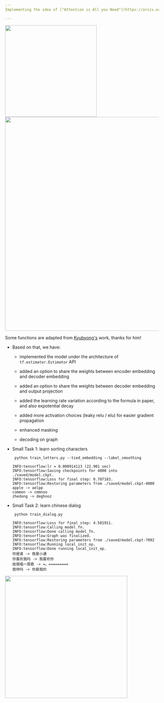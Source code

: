 ```yaml
---
Implementing the idea of ["Attention is All you Need"](https://arxiv.org/abs/1706.03762)

---
```


<img src="https://github.com/zhedongzheng/finch/blob/master/assets/transformer.png" width="300">

<img src="https://github.com/zhedongzheng/finch/blob/master/assets/multihead_attn.png" width='700'>

Some functions are adapted from [Kyubyong's](https://github.com/Kyubyong/transformer) work, thanks for him!

* Based on that, we have:
    * implemented the model under the architecture of ```tf.estimator.Estimator``` API

    * added an option to share the weights between encoder embedding and decoder embedding

    * added an option to share the weights between decoder embedding and output projection

    * added the learning rate variation according to the formula in paper, and also expotential decay

    * added more activation choices (leaky relu / elu) for easier gradient propagation

    * enhanced masking

    * decoding on graph

* Small Task 1: learn sorting characters

    ```  python train_letters.py --tied_embedding --label_smoothing ```
        
    ```
    INFO:tensorflow:lr = 0.000914113 (22.901 sec)
    INFO:tensorflow:Saving checkpoints for 4000 into ./saved/model.ckpt.
    INFO:tensorflow:Loss for final step: 0.707183.
    INFO:tensorflow:Restoring parameters from ./saved/model.ckpt-4000
    apple -> aelpp
    common -> cmmnoo
    zhedong -> deghnoz
    ```

* Small Task 2: learn chinese dialog

    ``` python train_dialog.py```
    
    ```
    INFO:tensorflow:Loss for final step: 4.581911.
    INFO:tensorflow:Calling model_fn.
    INFO:tensorflow:Done calling model_fn.
    INFO:tensorflow:Graph was finalized.
    INFO:tensorflow:Restoring parameters from ./saved/model.ckpt-7092
    INFO:tensorflow:Running local_init_op.
    INFO:tensorflow:Done running local_init_op.
    你是谁 -> 我是小通
    你喜欢我吗 -> 我喜欢你
    给我唱一首歌 -> =。=========
    我帅吗 -> 你是我的
    ```

<img src="https://github.com/zhedongzheng/finch/blob/master/assets/transform20fps.gif" height='400'>
